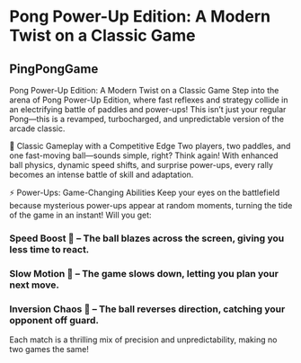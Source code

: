 # Pong Power-Up Edition: A Modern Twist on a Classic Game

## PingPongGame

Pong Power-Up Edition: A Modern Twist on a Classic Game
Step into the arena of Pong Power-Up Edition, where fast reflexes and strategy collide in an electrifying battle of paddles and power-ups! This isn’t just your regular Pong—this is a revamped, turbocharged, and unpredictable version of the arcade classic.

🏓 Classic Gameplay with a Competitive Edge
Two players, two paddles, and one fast-moving ball—sounds simple, right? Think again! With enhanced ball physics, dynamic speed shifts, and surprise power-ups, every rally becomes an intense battle of skill and adaptation.

⚡ Power-Ups: Game-Changing Abilities
Keep your eyes on the battlefield because mysterious power-ups appear at random moments, turning the tide of the game in an instant! Will you get:

### Speed Boost 🚀 – The ball blazes across the screen, giving you less time to react.
### Slow Motion 🐢 – The game slows down, letting you plan your next move.
### Inversion Chaos  🔄 – The ball reverses direction, catching your opponent off guard.
Each match is a thrilling mix of precision and unpredictability, making no two games the same!
